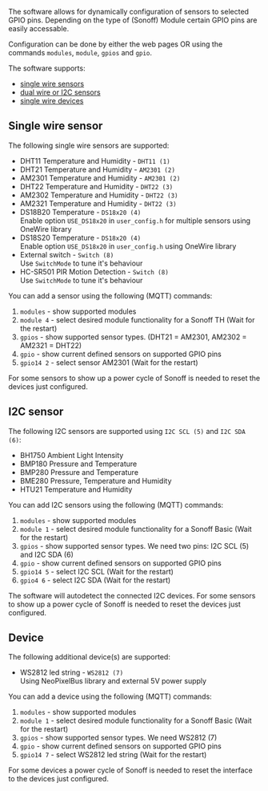 The software allows for dynamically configuration of sensors to selected GPIO pins. Depending on the type of (Sonoff) Module certain GPIO pins are easily accessable.

Configuration can be done by either the web pages OR using the commands ``modules``, ``module``, ``gpios`` and ``gpio``.

The software supports:
- [single wire sensors](#single-wire-sensor)
- [dual wire or I2C sensors](#i2c-sensor)
- [single wire devices](#devices)

## Single wire sensor
The following single wire sensors are supported:
- DHT11 Temperature and Humidity - ``DHT11 (1)``
- DHT21 Temperature and Humidity - ``AM2301 (2)``
- AM2301 Temperature and Humidity - ``AM2301 (2)``
- DHT22 Temperature and Humidity - ``DHT22 (3)``
- AM2302 Temperature and Humidity - ``DHT22 (3)``
- AM2321 Temperature and Humidity - ``DHT22 (3)``
- DS18B20 Temperature - ``DS18x20 (4)``<br/>Enable option ``USE_DS18x20`` in ``user_config.h`` for multiple sensors using OneWire library
- DS18S20 Temperature - ``DS18x20 (4)``<br/>Enable option ``USE_DS18x20`` in ``user_config.h`` using OneWire library
- External switch - ``Switch (8)``<br/>Use ``SwitchMode`` to tune it's behaviour
- HC-SR501 PIR Motion Detection - ``Switch (8)``<br/>Use ``SwitchMode`` to tune it's behaviour

You can add a sensor using the following (MQTT) commands:

1. ``modules`` - show supported modules
2. ``module 4`` - select desired module functionality for a Sonoff TH (Wait for the restart)
3. ``gpios`` - show supported sensor types. (DHT21 = AM2301, AM2302 = AM2321 = DHT22)
4. ``gpio`` - show current defined sensors on supported GPIO pins
5. ``gpio14 2`` - select sensor AM2301 (Wait for the restart)

For some sensors to show up a power cycle of Sonoff is needed to reset the devices just configured.

## I2C sensor
The following I2C sensors are supported using ``I2C SCL (5)`` and ``I2C SDA (6)``:
- BH1750 Ambient Light Intensity
- BMP180 Pressure and Temperature
- BMP280 Pressure and Temperature
- BME280 Pressure, Temperature and Humidity
- HTU21  Temperature and Humidity

You can add I2C sensors using the following (MQTT) commands:

1. ``modules`` - show supported modules
2. ``module 1`` - select desired module functionality for a Sonoff Basic (Wait for the restart)
3. ``gpios`` - show supported sensor types. We need two pins: I2C SCL (5) and I2C SDA (6)
4. ``gpio`` - show current defined sensors on supported GPIO pins
5. ``gpio14 5`` - select I2C SCL (Wait for the restart)
6. ``gpio4 6`` - select I2C SDA (Wait for the restart)

The software will autodetect the connected I2C devices. For some sensors to show up a power cycle of Sonoff is needed to reset the devices just configured.

## Device
The following additional device(s) are supported:
- WS2812 led string - ``WS2812 (7)``<br/>Using NeoPixelBus library and external 5V power supply

You can add a device using the following (MQTT) commands:

1. ``modules`` - show supported modules
2. ``module 1`` - select desired module functionality for a Sonoff Basic (Wait for the restart)
3. ``gpios`` - show supported sensor types. We need WS2812 (7)
4. ``gpio`` - show current defined sensors on supported GPIO pins
5. ``gpio14 7`` - select WS2812 led string (Wait for the restart)

For some devices a power cycle of Sonoff is needed to reset the interface to the devices just configured.
